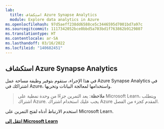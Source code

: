 ```yaml
---
lab:
  title: استكشاف Azure Synapse Analytics
  module: Explore data analytics in Azure
ms.openlocfilehash: 97d5aeff238dd6588ce5c3446595d7001bd7a97c
ms.sourcegitcommit: 1117342052bce0bbd5a703bd1f763862b9129807
ms.translationtype: HT
ms.contentlocale: ar-SA
ms.lasthandoff: 03/16/2022
ms.locfileid: "140682451"
---
```

## <a name="explore-azure-synapse-analytics"></a>استكشاف Azure Synapse Analytics

في هذا الإجراء، ستقوم بتوفير وظيفة مساحة عمل Azure Synapse Analytics في اشتراكك في Azure، واستخدامها لمعالجة البيانات وتحريها.

> **ملاحظة**: يعد التمرين جزءًا من وحدة نمطية على Microsoft Learn، ويتطلب اشتراك Azure. يجب عليك استخدام اشتراك Azure المقدم كجزء من الفصل.

استخدم الارتباط أدناه لفتح التمرين على Microsoft Learn.

**[انتقل إلى Microsoft Learn](https://docs.microsoft.com/learn/modules/examine-components-of-modern-data-warehouse/5-exercise-azure-synapse#provision-an-azure-synapse-analytics-workspace)**
